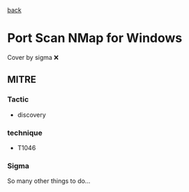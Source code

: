 [back](../index.md)
# Port Scan NMap for Windows
Cover by sigma :x: 

## MITRE
### Tactic
  - discovery

### technique
  - T1046

### Sigma

 So many other things to do...